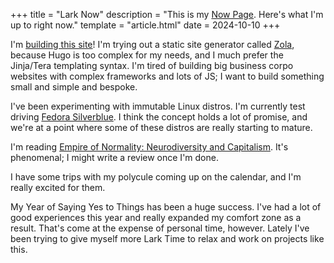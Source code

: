 +++
title = "Lark Now"
description = "This is my [Now Page](https://nownownow.com/about). Here's what I'm up to right now."
template = "article.html"
date = 2024-10-10
+++

I'm [building this site](https://github.com/justlark/lark.gay)! I'm trying out a
static site generator called [Zola](https://www.getzola.org/), because Hugo is
too complex for my needs, and I much prefer the Jinja/Tera templating syntax.
I'm tired of building big business corpo websites with complex frameworks and
lots of JS; I want to build something small and simple and bespoke.

I've been experimenting with immutable Linux distros. I'm currently test driving
[Fedora Silverblue](https://fedoraproject.org/sl/atomic-desktops/silverblue/). I
think the concept holds a lot of promise, and we're at a point where some of
these distros are really starting to mature.

I'm reading [Empire of Normality: Neurodiversity and
Capitalism](https://www.goodreads.com/book/show/123844668-empire-of-normality).
It's phenomenal; I might write a review once I'm done.

I have some trips with my polycule coming up on the calendar, and I'm really
excited for them.

My Year of Saying Yes to Things has been a huge success. I've had a lot of good
experiences this year and really expanded my comfort zone as a result. That's
come at the expense of personal time, however. Lately I've been trying to give
myself more Lark Time to relax and work on projects like this.
